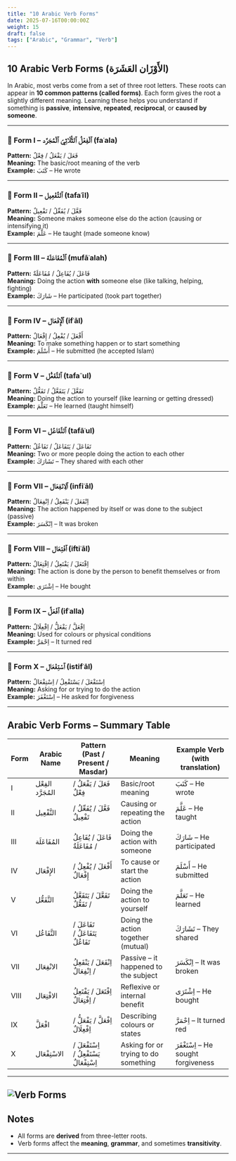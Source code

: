 ```yaml
---
title: "10 Arabic Verb Forms"
date: 2025-07-16T00:00:00Z
weight: 15
draft: false
tags: ["Arabic", "Grammar", "Verb"]
---
```


## 10 Arabic Verb Forms (الأَوْزَان العَشَرَة)

In Arabic, most verbs come from a set of three root letters. These roots can appear in **10 common patterns (called forms)**. Each form gives the root a slightly different meaning. Learning these helps you understand if something is **passive**, **intensive**, **repeated**, **reciprocal**, or **caused by someone**.

---

### 🔹 Form I – ٱلْفِعْلُ ٱلثُّلَاثِيّ ٱلْمُجَرَّد (faʿala)

**Pattern:** فَعَلَ / يَفْعَلُ / فِعْلٌ  
**Meaning:** The basic/root meaning of the verb  
**Example:** كَتَبَ – He wrote

---

### 🔹 Form II – ٱلتَّفْعِيل (tafaʿīl)

**Pattern:** فَعَّلَ / يُفَعِّلُ / تَفْعِيلٌ  
**Meaning:** Someone makes someone else do the action (causing or intensifying it)  
**Example:** عَلَّمَ – He taught (made someone know)

---

### 🔹 Form III – ٱلْمُفَاعَلَة (mufāʿalah)

**Pattern:** فَاعَلَ / يُفَاعِلُ / مُفَاعَلَةٌ  
**Meaning:** Doing the action **with** someone else (like talking, helping, fighting)  
**Example:** شَارَكَ – He participated (took part together)

---

### 🔹 Form IV – ٱلْإِفْعَال (ifʿāl)

**Pattern:** أَفْعَلَ / يُفْعِلُ / إِفْعَالٌ  
**Meaning:** To make something happen or to start something  
**Example:** أَسْلَمَ – He submitted (he accepted Islam)

---

### 🔹 Form V – ٱلتَّفَعُّل (tafaʿʿul)

**Pattern:** تَفَعَّلَ / يَتَفَعَّلُ / تَفَعُّلٌ  
**Meaning:** Doing the action to yourself (like learning or getting dressed)  
**Example:** تَعَلَّمَ – He learned (taught himself)

---

### 🔹 Form VI – ٱلتَّفَاعُل (tafāʿul)

**Pattern:** تَفَاعَلَ / يَتَفَاعَلُ / تَفَاعُلٌ  
**Meaning:** Two or more people doing the action to each other  
**Example:** تَشَارَكَ – They shared with each other

---

### 🔹 Form VII – ٱلِانْفِعَال (infiʿāl)

**Pattern:** اِنْفَعَلَ / يَنْفَعِلُ / اِنْفِعَالٌ  
**Meaning:** The action happened by itself or was done to the subject (passive)  
**Example:** اِنْكَسَرَ – It was broken

---

### 🔹 Form VIII – ٱفْتِعَال (iftiʿāl)

**Pattern:** اِفْتَعَلَ / يَفْتَعِلُ / اِفْتِعَالٌ  
**Meaning:** The action is done by the person to benefit themselves or from within  
**Example:** اِشْتَرَى – He bought

---

### 🔹 Form IX – ٱفْعَلَّ (ifʿalla)

**Pattern:** اِفْعَلَّ / يَفْعَلُّ / اِفْعِلَالٌ  
**Meaning:** Used for colours or physical conditions  
**Example:** اِحْمَرَّ – It turned red

---

### 🔹 Form X – ٱسْتِفْعَال (istifʿāl)

**Pattern:** اِسْتَفْعَلَ / يَسْتَفْعِلُ / اِسْتِفْعَالٌ  
**Meaning:** Asking for or trying to do the action  
**Example:** اِسْتَغْفَرَ – He asked for forgiveness

---

## Arabic Verb Forms – Summary Table

| Form | Arabic Name          | Pattern (Past / Present / Masdar)               | Meaning                          | Example Verb (with translation)     |
|------|----------------------|--------------------------------------------------|------------------------------------------|--------------------------------------|
| I    | الفِعْل المُجَرَّد     | فَعَلَ / يَفْعَلُ / فِعْلٌ                      | Basic/root meaning                       | كَتَبَ – He wrote                    |
| II   | التَّفْعِيل           | فَعَّلَ / يُفَعِّلُ / تَفْعِيلٌ                 | Causing or repeating the action          | عَلَّمَ – He taught                  |
| III  | المُفَاعَلَة           | فَاعَلَ / يُفَاعِلُ / مُفَاعَلَةٌ               | Doing the action with someone            | شَارَكَ – He participated           |
| IV   | الإِفْعَال            | أَفْعَلَ / يُفْعِلُ / إِفْعَالٌ                 | To cause or start the action             | أَسْلَمَ – He submitted              |
| V    | التَّفَعُّل           | تَفَعَّلَ / يَتَفَعَّلُ / تَفَعُّلٌ             | Doing the action to yourself             | تَعَلَّمَ – He learned              |
| VI   | التَّفَاعُل           | تَفَاعَلَ / يَتَفَاعَلُ / تَفَاعُلٌ             | Doing the action together (mutual)       | تَشَارَكَ – They shared             |
| VII  | الانْفِعَال           | اِنْفَعَلَ / يَنْفَعِلُ / اِنْفِعَالٌ           | Passive – it happened to the subject     | اِنْكَسَرَ – It was broken           |
| VIII | الافْتِعَال           | اِفْتَعَلَ / يَفْتَعِلُ / اِفْتِعَالٌ           | Reflexive or internal benefit            | اِشْتَرَى – He bought               |
| IX   | افْعَلَّ              | اِفْعَلَّ / يَفْعَلُّ / اِفْعِلَالٌ             | Describing colours or states             | اِحْمَرَّ – It turned red           |
| X    | الاسْتِفْعَال         | اِسْتَفْعَلَ / يَسْتَفْعِلُ / اِسْتِفْعَالٌ     | Asking for or trying to do something     | اِسْتَغْفَرَ – He sought forgiveness |

---
![Verb Forms](/images/arabic/verbForms-10.jpg)
---
## Notes

- All forms are **derived** from three-letter roots.
- Verb forms affect the **meaning**, **grammar**, and sometimes **transitivity**.

---
